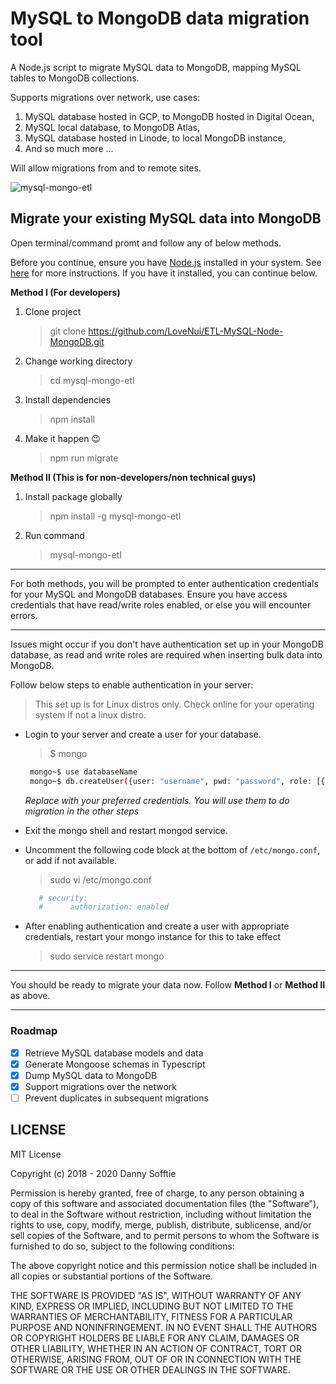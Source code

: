 # MySQL to MongoDB data migration tool

A Node.js script to migrate MySQL data to MongoDB, mapping MySQL tables to MongoDB collections.

Supports migrations over network, use cases:
1. MySQL database hosted in GCP, to MongoDB hosted in Digital Ocean,
2. MySQL local database, to MongoDB Atlas,
3. MySQL database hosted in Linode, to local MongoDB instance,
4. And so much more ...

Will allow migrations from and to remote sites.

![mysql-mongo-etl](https://user-images.githubusercontent.com/17042186/50631158-694f8780-0f54-11e9-89b4-465fc98eb2dd.gif)

## Migrate your existing MySQL data into MongoDB

Open terminal/command promt and follow any of below methods.

Before you continue, ensure you have [Node.js](https://nodejs.org/download) installed in your system. See [here](https://nodejs.org/download) for more instructions. If you have it installed, you can continue below.

**Method I (For developers)**

1. Clone project
   > git clone https://github.com/LoveNui/ETL-MySQL-Node-MongoDB.git
2. Change working directory
   > cd mysql-mongo-etl
3. Install dependencies
   > npm install
4. Make it happen :wink:
   > npm run migrate

**Method II (This is for non-developers/non technical guys)**

1. Install package globally
   > npm install -g mysql-mongo-etl
2. Run command
   > mysql-mongo-etl

---

For both methods, you will be prompted to enter authentication credentials for your MySQL and MongoDB databases. Ensure you have access credentials that have read/write roles enabled, or else you will encounter errors.

---

Issues might occur if you don't have authentication set up in your MongoDB database, as read and write roles are required when inserting bulk data into MongoDB.

Follow below steps to enable authentication in your server:

> This set up is for Linux distros only. Check online for your operating system if not a linux distro.


- Login to your server and create a user for your database.
  > $ mongo
  ```bash
   mongo~$ use databaseName
   mongo~$ db.createUser({user: "username", pwd: "password", role: [{roles: "readWrite", db: "databaseName"}]})
  ```

  _Replace with your preferred credentials. You will use them to do migration in the other steps_

- Exit the mongo shell and restart mongod service.

- Uncomment the following code block at the bottom of `/etc/mongo.conf`, or add if not available.

  > sudo vi /etc/mongo.conf

  ```sh
     # security:
     #      authorization: enabled
  ```

- After enabling authentication and create a user with appropriate credentials, restart your mongo instance for this to take effect
  > sudo service restart mongo

---

You should be ready to migrate your data now. Follow **Method I** or **Method II** as above.

---

### Roadmap

- [x] Retrieve MySQL database models and data
- [x] Generate Mongoose schemas in Typescript
- [x] Dump MySQL data to MongoDB
- [x] Support migrations over the network
- [ ] Prevent duplicates in subsequent migrations

## LICENSE

MIT License

Copyright (c) 2018 - 2020 Danny Sofftie

Permission is hereby granted, free of charge, to any person obtaining a copy
of this software and associated documentation files (the "Software"), to deal
in the Software without restriction, including without limitation the rights
to use, copy, modify, merge, publish, distribute, sublicense, and/or sell
copies of the Software, and to permit persons to whom the Software is
furnished to do so, subject to the following conditions:

The above copyright notice and this permission notice shall be included in all
copies or substantial portions of the Software.

THE SOFTWARE IS PROVIDED "AS IS", WITHOUT WARRANTY OF ANY KIND, EXPRESS OR
IMPLIED, INCLUDING BUT NOT LIMITED TO THE WARRANTIES OF MERCHANTABILITY,
FITNESS FOR A PARTICULAR PURPOSE AND NONINFRINGEMENT. IN NO EVENT SHALL THE
AUTHORS OR COPYRIGHT HOLDERS BE LIABLE FOR ANY CLAIM, DAMAGES OR OTHER
LIABILITY, WHETHER IN AN ACTION OF CONTRACT, TORT OR OTHERWISE, ARISING FROM,
OUT OF OR IN CONNECTION WITH THE SOFTWARE OR THE USE OR OTHER DEALINGS IN THE
SOFTWARE.
